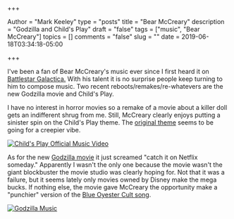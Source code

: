 +++

Author = "Mark Keeley"
type = "posts"
title = "Bear McCreary"
description = "Godzilla and Child's Play"
draft = "false"
tags = ["music", "Bear McCreary"]
topics = []
comments = "false"
slug = ""
date = 2019-06-18T03:34:18-05:00

+++

I've been a fan of Bear McCreary's music ever since I first heard it on [Battlestar Galactica.](https://www.youtube.com/watch?v=jJiqwdWOhz8 "Prelude to War") With his talent it is no surprise people keep turning to him to compose music. Two recent reboots/remakes/re-whatevers are the new Godzilla movie and Child's Play.

I have no interest in horror movies so a remake of a movie about a killer doll gets an indifferent shrug from me. Still, McCreary clearly enjoys putting a sinister spin on the Child's Play theme. The [original theme](https://www.youtube.com/watch?v=oAeB7-cnvvM) seems to be going for a creepier vibe.

[![Child's Play Official Music Video](https://img.youtube.com/vi/YNjCEimjX_4/0.jpg)](https://www.youtube.com/watch?v=YNjCEimjX_4 "Child's Play Official Music Video")

As for the new [Godzilla movie](https://www.imdb.com/title/tt3741700/) it just screamed "catch it on Netflix someday." Apparently I wasn't the only one because the movie wasn't the giant blockbuster the movie studio was clearly hoping for. Not that it was a failure, but it seems lately only movies owned by Disney make the mega bucks. If nothing else, the movie gave McCreary the opportunity make a "punchier" version of the [Blue Oyester Cult song](https://www.youtube.com/watch?v=8GtTyC53kjU).

[![Godzilla Music](https://img.youtube.com/vi/lOO8Um_jmLI/0.jpg)](https://www.youtube.com/watch?v=lOO8Um_jmLI "New Gozilla Music")

<!--more-->
